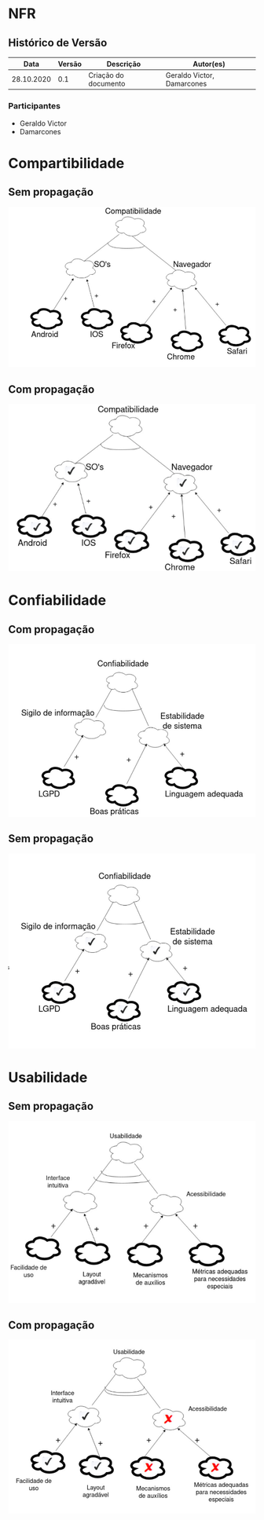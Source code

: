 # NFR

<div class="line"></div>

## Histórico de Versão
<table class="table table-striped border">
    <thead>
        <th>Data</th> 
        <th>Versão </th> 
        <th>Descrição</th> 
        <th>Autor(es)</th>
    </thead>
    <tbody>
        <tr>
            <td> 28.10.2020 </td>
            <td>  0.1   </td>
            <td> Criação do documento</td>
            <td> Geraldo Victor, Damarcones</td>
        </tr>
    </tbody>
</table>

### Participantes

* Geraldo Victor
* Damarcones

# Compartibilidade
## Sem propagação
<img src="../../images/NFR/NFR_1.png">

## Com propagação
<img src="../../images/NFR/NFR_2.png">

# Confiabilidade
## Com propagação
<img src="../../images/NFR/NFR_4.png">

## Sem propagação
<img src="../../images/NFR/NFR_3.png">

# Usabilidade
## Sem propagação
<img src="../../images/NFR/NFR_5.png">

## Com propagação
<img src="../../images/NFR/NFR_6.png">